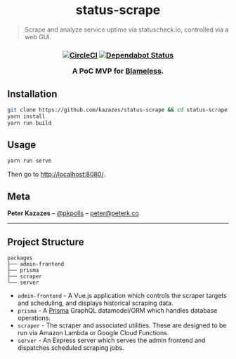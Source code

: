<h1 align="center">
status-scrape
</h1>

> Scrape and analyze service uptime via statuscheck.io, controlled via a web GUI.

<h3 align="center">

[![CircleCI](https://circleci.com/gh/kazazes/status-scrape.svg?style=svg&circle-token=89eb1acb780525c0aad93ed2ca7d0c34db9ec386)](https://circleci.com/gh/kazazes/status-scrape)
[![Dependabot Status](https://api.dependabot.com/badges/status?host=github&repo=kazazes/status-scrape&identifier=150507884)](https://dependabot.com)

</span>

A PoC MVP for [Blameless](blameless.com).

## Installation

```bash
git clone https://github.com/kazazes/status-scrape && cd status-scrape
yarn install
yarn run build
```

## Usage

```bash
yarn run serve
```

Then go to [http://localhost:8080/](http://localhost:8080/).

## Meta

**Peter Kazazes** – [@pkpolls](https://twitter.com/pkpolls) – peter@peterk.co

---

## Project Structure

```
packages
├── admin-frontend
├── prisma
├── scraper
└── server
```

- `admin-frontend` - A Vue.js application which controls the scraper targets and scheduling, and displays historical scraping data.
- `prisma` - A [Prisma](https://prisma.io) GraphQL datamodel/ORM which handles database operations.
- `scraper` - The scraper and associated utilities. These are designed to be run via Amazon Lambda or Google Cloud Functions.
- `server` - An Express server which serves the admin frontend and dispatches scheduled scraping jobs.
